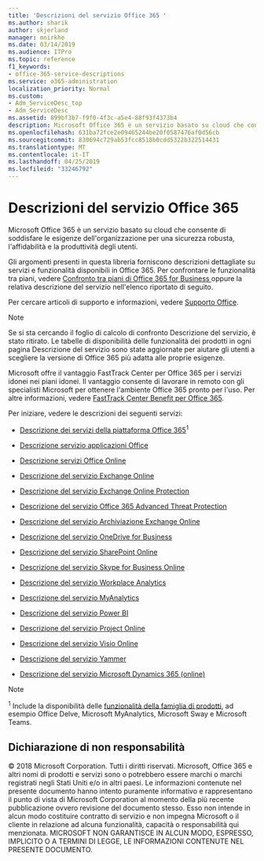 ```yaml
---
title: 'Descrizioni del servizio Office 365 '
ms.author: sharik
author: skjerland
manager: mnirkhe
ms.date: 03/14/2019
ms.audience: ITPro
ms.topic: reference
f1_keywords:
- office-365-service-descriptions
ms.service: o365-administration
localization_priority: Normal
ms.custom:
- Adm_ServiceDesc_top
- Adm_ServiceDesc
ms.assetid: 899bf3b7-f9f0-4f3c-a5e4-88f93f4373b4
description: Microsoft Office 365 è un servizio basato su cloud che consente di soddisfare le esigenze dell'organizzazione per una sicurezza robusta, l'affidabilità e la produttività degli utenti.
ms.openlocfilehash: 631ba72fce2e09465244be20f0587476af0d56cb
ms.sourcegitcommit: 830694c729ab53fcc8518b0cdd5322b322514431
ms.translationtype: MT
ms.contentlocale: it-IT
ms.lasthandoff: 04/25/2019
ms.locfileid: "33246792"
---
```

# <a name="office-365-service-descriptions"></a>Descrizioni del servizio Office 365 

Microsoft Office 365 è un servizio basato su cloud che consente di soddisfare le esigenze dell'organizzazione per una sicurezza robusta, l'affidabilità e la produttività degli utenti. 
  
Gli argomenti presenti in questa libreria forniscono descrizioni dettagliate su servizi e funzionalità disponibili in Office 365. Per confrontare le funzionalità tra piani, vedere [Confronto tra piani di Office 365 for Business ](http://go.microsoft.com/fwlink/?LinkID=799177&amp;clcid=0x409) oppure la relativa descrizione del servizio nell'elenco riportato di seguito. 
  
Per cercare articoli di supporto e informazioni, vedere [Supporto Office](https://support.office.com/).
  
> [!NOTE]
> Se si sta cercando il foglio di calcolo di confronto Descrizione del servizio, è stato ritirato. Le tabelle di disponibilità delle funzionalità dei prodotti in ogni pagina Descrizione del servizio sono state aggiornate per aiutare gli utenti a scegliere la versione di Office 365 più adatta alle proprie esigenze. 
  
Microsoft offre il vantaggio FastTrack Center per Office 365 per i servizi idonei nei piani idonei. Il vantaggio consente di lavorare in remoto con gli specialisti Microsoft per ottenere l'ambiente Office 365 pronto per l'uso. Per altre informazioni, vedere [FastTrack Center Benefit per Office 365](https://docs.microsoft.com/fasttrack/O365-fasttrack-benefit-for-office-365).
  
Per iniziare, vedere le descrizioni dei seguenti servizi:
  
- [Descrizione dei servizi della piattaforma Office 365](office-365-platform-service-description/office-365-platform-service-description.md)<sup>1</sup>
    
- [Descrizione servizio applicazioni Office](office-applications-service-description/office-applications-service-description.md)
    
- [Descrizione servizi Office Online](office-online-service-description/office-online-service-description.md)
    
- [Descrizione del servizio Exchange Online](exchange-online-service-description/exchange-online-service-description.md)
    
- [Descrizione del servizio Exchange Online Protection](exchange-online-protection-service-description/exchange-online-protection-service-description.md)
    
- [Descrizione del servizio Office 365 Advanced Threat Protection](office-365-advanced-threat-protection-service-description.md)
    
- [Descrizione del servizio Archiviazione Exchange Online](exchange-online-archiving-service-description/exchange-online-archiving-service-description.md)
    
- [Descrizione del servizio OneDrive for Business](onedrive-for-business-service-description.md)
    
- [Descrizione del servizio SharePoint Online](sharepoint-online-service-description/sharepoint-online-service-description.md)
    
- [Descrizione del servizio Skype for Business Online](skype-for-business-online-service-description/skype-for-business-online-service-description.md)
    
- [Descrizione del servizio Workplace Analytics](workplace-analytics-service-description.md)

- [Descrizione del servizio MyAnalytics](mya-service-description.md)
    
- [Descrizione del servizio Power BI](power-bi-service-description.md)
    
- [Descrizione del servizio Project Online](project-online-service-description/project-online-service-description.md)
    
- [Descrizione del servizio Visio Online](visio-online-service-description/visio-online-service-description.md)
    
- [Descrizione del servizio Yammer](yammer-service-description/yammer-service-description.md)
    
- [Descrizione del servizio Microsoft Dynamics 365 (online)](microsoft-dynamics-365-online-service-description.md)
    
> [!NOTE]
> <sup>1</sup> Include la disponibilità delle [funzionalità della famiglia di prodotti](https://technet.microsoft.com/EN-US/library/office-365-suite-features.aspx), ad esempio Office Delve, Microsoft MyAnalytics, Microsoft Sway e Microsoft Teams. 
  
## <a name="disclaimer"></a>Dichiarazione di non responsabilità

© 2018 Microsoft Corporation. Tutti i diritti riservati. Microsoft, Office 365 e altri nomi di prodotti e servizi sono o potrebbero essere marchi o marchi registrati negli Stati Uniti e/o in altri paesi. Le informazioni contenute nel presente documento hanno intento puramente informativo e rappresentano il punto di vista di Microsoft Corporation al momento della più recente pubblicazione ovvero revisione del documento stesso. Esso non intende in alcun modo costituire contratto di servizio e non impegna Microsoft o il cliente in relazione ad alcuna funzionalità, capacità o responsabilità qui menzionata. MICROSOFT NON GARANTISCE IN ALCUN MODO, ESPRESSO, IMPLICITO O A TERMINI DI LEGGE, LE INFORMAZIONI CONTENUTE NEL PRESENTE DOCUMENTO. 
  
